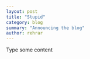 ```yaml
---
layout: post
title: "Stupid"
category: blog
summary: "Announcing the blog"
author: rehrar
---
```



Type some content
